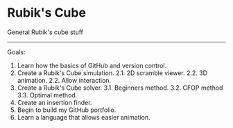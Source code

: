 # Rubik's Cube
General Rubik's cube stuff
___
Goals:
  1. Learn how the basics of GitHub and version control.
  2. Create a Rubik's Cube simulation.
      2.1. 2D scramble viewer. 
      2.2. 3D animation.
      2.2. Allow interaction.
  3. Create a Rubik's Cube solver.
      3.1. Beginners method.
      3.2. CFOP method
      3.3. Optimal method.
  4. Create an insertion finder.
  5. Begin to build my GitHub portfolio.
  6. Learn a language that allows easier animation.
